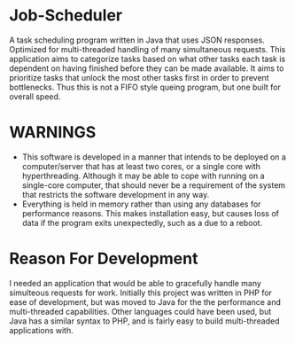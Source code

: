 Job-Scheduler
=============
A task scheduling program written in Java that uses JSON responses. Optimized for multi-threaded handling of many simultaneous requests. This application aims to categorize tasks based on what other tasks each task is dependent on having finished before they can be made available. It aims to prioritize tasks that unlock the most other tasks first in order to prevent bottlenecks. Thus this is not a FIFO style queing program, but one built for overall speed.

WARNINGS
=======
* This software is developed in a manner that intends to be deployed on a computer/server that has at least two cores, or a single core with hyperthreading. Although it may be able to cope with running on a single-core computer, that should never be a requirement of the system that restricts the software development in any way.
* Everything is held in memory rather than using any databases for performance reasons. This makes installation easy, but causes loss of data if the program exits unexpectedly, such as a due to a reboot.

Reason For Development
======================
I needed an application that would be able to gracefully handle many simulteous requests for work. Initially this project was written in PHP for ease of development, but was moved to Java for the the performance and multi-threaded capabilities. Other languages could have been used, but Java has a similar syntax to PHP, and is fairly easy to build multi-threaded applications with. 
